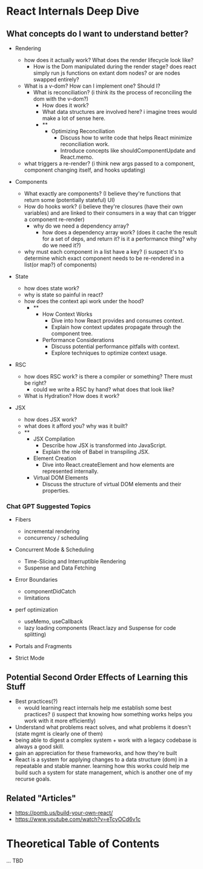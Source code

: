 # React Internals Deep Dive

## What concepts do I want to understand better?

- Rendering

  - how does it actually work? What does the render lifecycle look like?
    - How is the Dom manipulated during the render stage? does react simply run js functions on extant dom nodes? or are nodes swapped entirely?
  - What is a v-dom? How can I implement one? Should I?
    - What is reconciliation? (i think its the process of reconciling the dom with the v-dom?)
      - How does it work?
      - What data structures are involved here? i imagine trees would make a lot of sense here.
      - \*\*
        - Optimizing Reconciliation
          - Discuss how to write code that helps React minimize reconciliation work.
          - Introduce concepts like shouldComponentUpdate and React.memo.
  - what triggers a re-render? (i think new args passed to a component, component changing itself, and hooks updating)

- Components

  - What exactly are components? (I believe they're functions that return some (potentially stateful) UI)
  - How do hooks work? (i believe they're closures (have their own variables) and are linked to their consumers in a way that can trigger a component re-render)
    - why do we need a dependency array?
      - how does a dependency array work? (does it cache the result for a set of deps, and return it? is it a performance thing? why do we need it?)
  - why must each component in a list have a key? (i suspect it's to determine which exact component needs to be re-rendered in a list(or map?) of components)

- State

  - how does state work?
  - why is state so painful in react?
  - how does the context api work under the hood?
    - \*\*
      - How Context Works
        - Dive into how React provides and consumes context.
        - Explain how context updates propagate through the component tree.
      - Performance Considerations
        - Discuss potential performance pitfalls with context.
        - Explore techniques to optimize context usage.

- RSC

  - how does RSC work? is there a compiler or something? There must be right?
    - could we write a RSC by hand? what does that look like?
  - What is Hydration? How does it work?

- JSX
  - how does JSX work?
  - what does it afford you? why was it built?
  - \*\*
    - JSX Compilation
      - Describe how JSX is transformed into JavaScript.
      - Explain the role of Babel in transpiling JSX.
    - Element Creation
      - Dive into React.createElement and how elements are represented internally.
    - Virtual DOM Elements
      - Discuss the structure of virtual DOM elements and their properties.

### Chat GPT Suggested Topics

- Fibers

  - incremental rendering
  - concurrency / scheduling

- Concurrent Mode & Scheduling

  - Time-Slicing and Interruptible Rendering
  - Suspense and Data Fetching

- Error Boundaries

  - componentDidCatch
  - limitations

- perf optimization

  - useMemo, useCallback
  - lazy loading components (React.lazy and Suspense for code splitting)

- Portals and Fragments

- Strict Mode

## Potential Second Order Effects of Learning this Stuff

- Best practices(?)
  - would learning react internals help me establish some best practices? (i suspect that knowing how something works helps you work with it more efficiently)
- Understand what problems react solves, and what problems it doesn't (state mgmt is clearly one of them)
- being able to digest a complex system + work with a legacy codebase is always a good skill.
- gain an appreciation for these frameworks, and how they're built
- React is a system for applying changes to a data structure (dom) in a repeatable and stable manner. learning how this works could help me build such a system for state management, which is another one of my recurse goals.

## Related "Articles"

- https://pomb.us/build-your-own-react/
- https://www.youtube.com/watch?v=eTcyOCd6v1c

# Theoretical Table of Contents

... TBD
